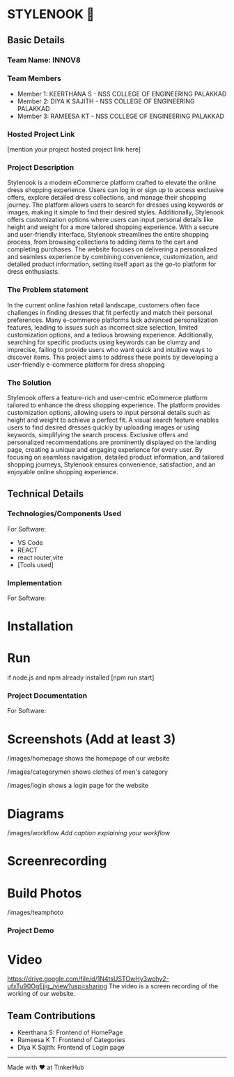 # STYLENOOK 🎯


## Basic Details
### Team Name: INNOV8


### Team Members
- Member 1: KEERTHANA S - NSS COLLEGE OF ENGINEERING PALAKKAD
- Member 2: DIYA K SAJITH - NSS COLLEGE OF ENGINEERING PALAKKAD
- Member 3: RAMEESA KT - NSS COLLEGE OF ENGINEERING PALAKKAD

### Hosted Project Link
[mention your project hosted project link here]

### Project Description
Stylenook is a modern eCommerce platform crafted to elevate the online dress shopping experience. Users can log in or sign up to access exclusive offers, explore detailed dress collections, and manage their shopping journey. The platform allows users to search for dresses using keywords or images, making it simple to find their desired styles. Additionally, Stylenook offers customization options where users can input personal details like height and weight for a more tailored shopping experience.
With a secure and user-friendly interface, Stylenook streamlines the entire shopping process, from browsing collections to adding items to the cart and completing purchases. The website focuses on delivering a personalized and seamless experience by combining convenience, customization, and detailed product information, setting itself apart as the go-to platform for dress enthusiasts.

### The Problem statement
In the current online fashion retail landscape, customers often face challenges in finding dresses that fit perfectly and match their personal preferences. Many e-commerce platforms lack advanced personalization features, leading to issues such as incorrect size selection, limited customization options, and a tedious browsing experience. Additionally, searching for specific products using keywords can be clumzy and imprecise, failing to provide users who want quick and intuitive ways to discover items.
This project aims to address these points by developing a user-friendly e-commerce platform for dress shopping

### The Solution
Stylenook offers a feature-rich and user-centric eCommerce platform tailored to enhance the dress shopping experience. The platform provides customization options, allowing users to input personal details such as height and weight to achieve a perfect fit. A visual search feature enables users to find desired dresses quickly by uploading images or using keywords, simplifying the search process. Exclusive offers and personalized recommendations are prominently displayed on the landing page, creating a unique and engaging experience for every user. By focusing on seamless navigation, detailed product information, and tailored shopping journeys, Stylenook ensures convenience, satisfaction, and an enjoyable online shopping experience.

## Technical Details
### Technologies/Components Used
For Software:
- VS Code
- REACT
- react router,vite
- [Tools used]



### Implementation
For Software: 
# Installation


# Run
if node.js and npm already installed
[npm run start]

### Project Documentation
For Software:

# Screenshots (Add at least 3)
/images/homepage
shows the homepage of our website 

/images/categorymen
shows clothes of men's category

/images/login
shows a login page for the website


# Diagrams
/images/workflow
*Add caption explaining your workflow*
# Screenrecording


# Build Photos
/images/teamphoto


### Project Demo
# Video
https://drive.google.com/file/d/1N4tsUSTOwHy3wohy2-ufxTu90OgEjjg_/view?usp=sharing
The video is a screen recording of the working of our website.

## Team Contributions
- Keerthana S: Frontend of HomePage
- Rameesa K T: Frontend of Categories
- Diya K Sajith: Frontend of Login page

---
Made with ❤️ at TinkerHub
